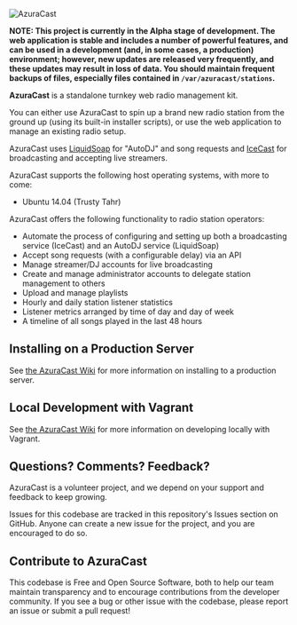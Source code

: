 ![AzuraCast](https://raw.githubusercontent.com/SlvrEagle23/AzuraCast/master/resources/azuracast.png)

**NOTE: This project is currently in the Alpha stage of development. The web application is stable and includes a number of powerful features, and can be used in a development (and, in some cases, a production) environment; however, new updates are released very frequently, and these updates may result in loss of data. You should maintain frequent backups of files, especially files contained in `/var/azuracast/stations`.**

**AzuraCast** is a standalone turnkey web radio management kit.
 
You can either use AzuraCast to spin up a brand new radio station from the ground up (using its built-in installer scripts), or use the web application to manage an existing radio setup.

AzuraCast uses [LiquidSoap](http://liquidsoap.fm/) for "AutoDJ" and song requests and [IceCast](http://icecast.org/) for broadcasting and accepting live streamers.

AzuraCast supports the following host operating systems, with more to come:
* Ubuntu 14.04 (Trusty Tahr)

AzuraCast offers the following functionality to radio station operators:

* Automate the process of configuring and setting up both a broadcasting service (IceCast) and an AutoDJ service (LiquidSoap)
* Accept song requests (with a configurable delay) via an API
* Manage streamer/DJ accounts for live broadcasting
* Create and manage administrator accounts to delegate station management to others
* Upload and manage playlists
* Hourly and daily station listener statistics
* Listener metrics arranged by time of day and day of week 
* A timeline of all songs played in the last 48 hours

## Installing on a Production Server

See [the AzuraCast Wiki](https://github.com/SlvrEagle23/AzuraCast/wiki/Deploying-to-an-Existing-Server) for more information on installing to a production server.

## Local Development with Vagrant

See [the AzuraCast Wiki](https://github.com/SlvrEagle23/AzuraCast/wiki/Developing-Locally) for more information on developing locally with Vagrant.

## Questions? Comments? Feedback?

AzuraCast is a volunteer project, and we depend on your support and feedback to keep growing.

Issues for this codebase are tracked in this repository's Issues section on GitHub. Anyone can create a new issue for the project, and you are encouraged to do so.

## Contribute to AzuraCast

This codebase is Free and Open Source Software, both to help our team maintain transparency and to encourage contributions from the developer community. If you see a bug or other issue with the codebase, please report an issue or submit a pull request!